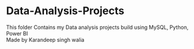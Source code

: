 # Data-Analysis-Projects
This folder Contains my Data analysis projects build using MySQL, Python, Power BI
<br>
Made by Karandeep singh walia